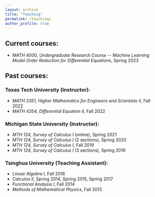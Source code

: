 ```yaml
---
layout: archive
title: "Teaching"
permalink: /teaching/
author_profile: true
---
```


## Current courses:
- *MATH 4000, Undergraduate Research Course -- Machine Learning Model Order Reduction for Differential Equations*, Spring 2023

## Past courses:

### Texas Tech University (Instructor):
- *MATH 3351, Higher Mathematics for Engineers and Scientists II*, Fall 2022
- *MATH 4354, Differential Equation II*, Fall 2022

### Michigan State University (Instructor):
- *MTH 124, Survey of Calculus I* (online), Spring 2021
- *MTH 124, Survey of Calculus I* (2 sections), Spring 2020
- *MTH 124, Survey of Calculus I*, Fall 2019
- *MTH 124, Survey of Calculus I* (3 sections), Spring 2019


### Tsinghua University (Teaching Assistant):
- *Linear Algebra I*, Fall 2016
- *Calculus II*, Spring 2014, Spring 2015, Spring 2017
- *Functional Analysis I*, Fall 2014
- *Methods of Mathematical Physics*, Fall 2013
